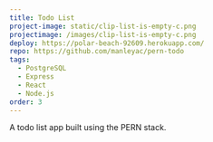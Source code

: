 ```yaml
---
title: Todo List
project-image: static/clip-list-is-empty-c.png
projectimage: /images/clip-list-is-empty-c.png
deploy: https://polar-beach-92609.herokuapp.com/
repo: https://github.com/manleyac/pern-todo
tags:
  - PostgreSQL
  - Express
  - React
  - Node.js
order: 3
---
```

A todo list app built using the PERN stack.